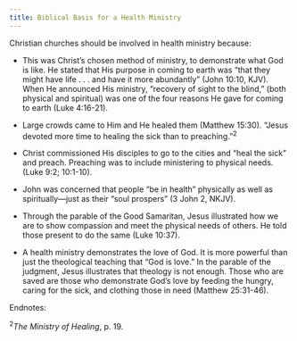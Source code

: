 ```yaml
---
title: Biblical Basis for a Health Ministry
---
```


Christian churches should be involved in health ministry because:

- This was Christ’s chosen method of ministry, to demonstrate what God is like. He stated that His purpose in coming to earth was “that they might have life . . . and have it more abundantly” (John 10:10, KJV). When He announced His ministry, “recovery of sight to the blind,” (both physical and spiritual) was one of the four reasons He gave for coming to earth (Luke 4:16-21).

- Large crowds came to Him and He healed them (Matthew 15:30). “Jesus devoted more time to healing the sick than to preaching.”<sup>2</sup>

- Christ commissioned His disciples to go to the cities and “heal the sick” and preach. Preaching was to include ministering to physical needs. (Luke 9:2; 10:1-10).

- John was concerned that people “be in health” physically as well as spiritually—just as their “soul prospers” (3 John 2, NKJV).

- Through the parable of the Good Samaritan, Jesus illustrated how we are to show compassion and meet the physical needs of others. He told those present to do the same (Luke 10:37).

- A health ministry demonstrates the love of God. It is more powerful than just the theological teaching that “God is love.” In the parable of the judgment, Jesus illustrates that theology is not enough. Those who are saved are those who demonstrate God’s love by feeding the hungry, caring for the sick, and clothing those in need (Matthew 25:31-46).

Endnotes:

<sup>2</sup>_The Ministry of Healing_, p. 19.